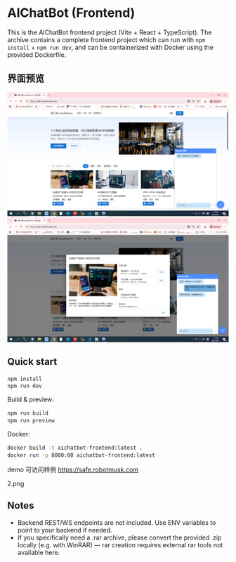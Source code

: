 # AIChatBot (Frontend)

This is the AIChatBot frontend project (Vite + React + TypeScript).
The archive contains a complete frontend project which can run with `npm install` + `npm run dev`,
and can be containerized with Docker using the provided Dockerfile.

## 界面预览
![示意图 1](./1.png)
![示意图 2](./2.png)


## Quick start

```bash
npm install
npm run dev
```

Build & preview:
```bash
npm run build
npm run preview
```

Docker:
```bash
docker build -t aichatbot-frontend:latest .
docker run -p 8080:80 aichatbot-frontend:latest
```
demo  可访问样例
https://safe.robotmusk.com

2.png

## Notes
- Backend REST/WS endpoints are not included. Use ENV variables to point to your backend if needed.
- If you specifically need a .rar archive, please convert the provided .zip locally (e.g. with WinRAR) — rar creation requires external rar tools not available here.
